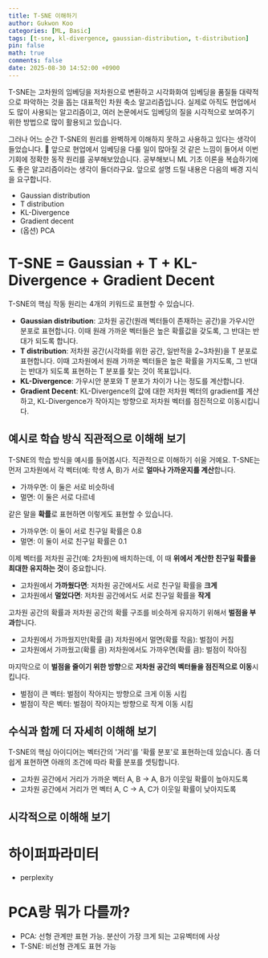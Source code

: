 ```yaml
---
title: T-SNE 이해하기
author: Gukwon Koo
categories: [ML, Basic]
tags: [t-sne, kl-divergence, gaussian-distribution, t-distribution]
pin: false
math: true
comments: false
date: 2025-08-30 14:52:00 +0900
---
```




T-SNE는 고차원의 임베딩을 저차원으로 변환하고 시각화화여 임베딩을 품질들 대략적으로 파악하는 것을 돕는 대표적인 차원 축소 알고리즘입니다. 실제로 아직도 현업에서도 많이 사용되는 알고리즘이고, 여러 논문에서도 임베딩의 질을 시각적으로 보여주기 위한 방법으로 많이 활용되고 있습니다.

그러나 어느 순간 T-SNE의 원리를 완벽하게 이해하지 못하고 사용하고 있다는 생각이 들었습니다. 🫠 앞으로 현업에서 임베딩을 다룰 일이 많아질 것 같은 느낌이 들어서 이번 기회에 정확한 동작 원리를 공부해보았습니다. 공부해보니 ML 기초 이론을 복습하기에도 좋은 알고리즘이라는 생각이 들더라구요. 앞으로 설명 드릴 내용은 다음의 배경 지식을 요구합니다.

- Gaussian distribution
- T distribution
- KL-Divergence
- Gradient decent
- (옵션) PCA



# T-SNE = Gaussian + T + KL-Divergence + Gradient Decent

T-SNE의 핵심 작동 원리는 4개의 키워드로 표현할 수 있습니다.

- **Gaussian distribution**: 고차원 공간(원래 벡터들이 존재하는 공간)을 가우시안 분포로 표현합니다. 이때 원래 가까운 벡터들은 높은 확률값을 갖도록, 그 반대는 반대가 되도록 합니다.
- **T distribution**: 저차원 공간(시각화를 위한 공간, 일반적을 2~3차원)을 T 분포로 표현합니다. 이때 고차원에서 원래 가까운 벡터들은 높은 확률을 가지도록, 그 반대는 반대가 되도록 표현하는 T 분포를 찾는 것이 목표입니다.
- **KL-Divergence**: 가우시안 분포와 T 분포가 차이가 나는 정도를 계산합니다.
- **Gradient Decent**: KL-Divergence의 값에 대한 저차원 벡터의 gradient를 계산하고, KL-Divergence가 작아지는 방향으로 저차원 벡터를 점진적으로 이동시킵니다.





##  예시로 학습 방식 직관적으로 이해해 보기

T-SNE의 학습 방식을 예시를 들어봅시다. 직관적으로 이해하기 쉬울 거예요. T-SNE는 먼저 고차원에서 각 벡터(예: 학생 A, B)가 서로 **얼마나 가까운지를 계산**합니다.

- 가까우면: 이 둘은 서로 비슷하네
- 멀면: 이 둘은 서로 다르네



같은 말을 **확률**로 표현하면 이렇게도 표현할 수 있습니다.

- 가까우면: 이 둘이 서로 친구일 확률은 0.8
- 멀면: 이 둘이 서로 친구일 확률은 0.1



이제 벡터를 저차원 공간(예: 2차원)에 배치하는데, 이 때 **위에서 계산한 친구일 확률을 최대한 유지하는 것**이 중요합니다.

- 고차원에서 **가까웠다면**: 저차원 공간에서도 서로 친구일 확률을 **크게**
- 고차원에서 **멀었다면**: 저차원 공간에서도 서로 친구일 확률을 **작게**



고차원 공간의 확률과 저차원 공간의 확률 구조를 비슷하게 유지하기 위해서 **벌점을 부과**합니다.

- 고차원에서 가까웠지만(확률 큼) 저차원에서 멀면(확률 작음): 벌점이 커짐
- 고차원에서 가까웠고(확률 큼) 저차원에서도 가까우면(확률 큼): 벌점이 작아짐



마지막으로 이 **벌점을 줄이기 위한 방향**으로 **저차원 공간의 벡터들을 점진적으로 이동**시킵니다.

- 벌점이 큰 벡터: 벌점이 작아지는 방향으로 크게 이동 시킴
- 벌점이 작은 벡터: 벌점이 작아지는 방향으로 작게 이동 시킴





## 수식과 함께 더 자세히 이해해 보기

T-SNE의 핵심 아이디어는 벡터간의 '거리'를 '확률 분포'로 표현하는데 있습니다. 좀 더 쉽게 표현하면 아래의 조건에 따라 확률 분포를 셋팅합니다.

- 고차원 공간에서 거리가 가까운 벡터 A, B -> A, B가 이웃일 확률이 높아지도록
- 고차원 공간에서 거리가 먼 벡터 A, C -> A, C가 이웃일 확률이 낮아지도록





## 시각적으로 이해해 보기





# 하이퍼파라미터

- perplexity





# PCA랑 뭐가 다를까?

- PCA: 선형 관계만 표현 가능. 분산이 가장 크게 되는 고유벡터에 사상
- T-SNE: 비선형 관계도 표현 가능